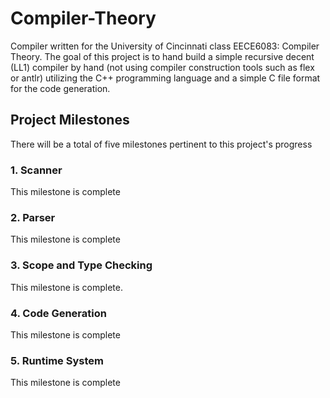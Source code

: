 # Compiler-Theory
Compiler written for the University of Cincinnati class EECE6083: Compiler Theory. The goal of this project is to hand build a simple recursive decent (LL1) compiler by hand (not using compiler construction tools such as flex or antlr) utilizing the C++ programming language and a simple C file format for the code generation.

## Project Milestones
There will be a total of five milestones pertinent to this project's progress

### 1. Scanner
This milestone is complete
  
### 2. Parser
This milestone is complete
  
### 3. Scope and Type Checking
This milestone is complete.

### 4. Code Generation
This milestone is complete

### 5. Runtime System
This milestone is complete
